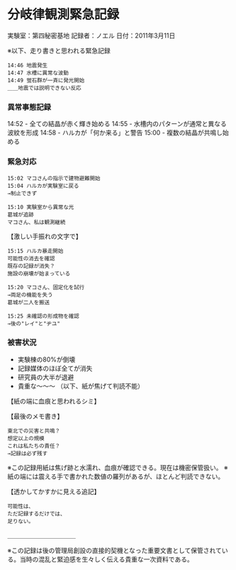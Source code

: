 # 分岐律観測緊急記録
実験室：第四秘密基地
記録者：ノエル
日付：2011年3月11日

※以下、走り書きと思われる緊急記録

```
14:46 地震発生
14:47 水槽に異常な波動
14:49 蛍石群が一斉に発光開始
＿＿地震では説明できない反応
```

### 異常事態記録
14:52 - 全ての結晶が赤く輝き始める
14:55 - 水槽内のパターンが通常と異なる波紋を形成
14:58 - ハルカが「何か来る」と警告
15:00 - 複数の結晶が共鳴し始める

### 緊急対応
```
15:02 マコさんの指示で建物避難開始
15:04 ハルカが実験室に戻る
→制止できず

15:10 実験室から異常な光
葛城が追跡
マコさん、私は観測継続
```

【激しい手振れの文字で】
```
15:15 ハルカ暴走開始
可能性の消去を確認
既存の記録が消失？
施設の崩壊が始まっている
```

```
15:20 マコさん、固定化を試行
→両足の機能を失う
葛城が二人を搬送

15:25 未確認の形成物を確認
→後の"レイ"と"ヂユ"
```

### 被害状況
- 実験棟の80%が倒壊
- 記録媒体のほぼ全てが消失
- 研究員の大半が退避
- 貴重な～～～
（以下、紙が焦げて判読不能）

【紙の端に血痕と思われるシミ】

【最後のメモ書き】
```
東北での災害と共鳴？
想定以上の規模
これは私たちの責任？
→記録は必ず残す
```

※この記録用紙は焦げ跡と水濡れ、血痕が確認できる。現在は機密保管扱い。
※紙の端には震える手で書かれた数値の羅列があるが、ほとんど判読できない。

【透かしてかすかに見える追記】
```
可能性は、
ただ記録するだけでは、
足りない。
```

＿＿＿＿＿＿＿＿＿＿＿

※この記録は後の管理局創設の直接的契機となった重要文書として保管されている。当時の混乱と緊迫感を生々しく伝える貴重な一次資料である。